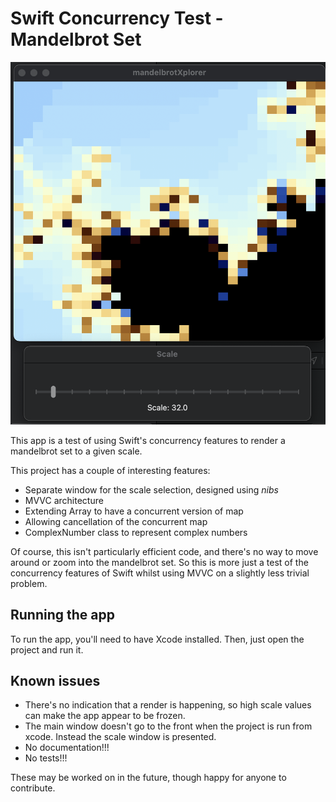 # Swift Concurrency Test - Mandelbrot Set

![Example Screenshot](./docs/assets/mandel.png)

This app is a test of using Swift's concurrency features to render a mandelbrot set to a given scale.

This project has a couple of interesting features:

- Separate window for the scale selection, designed using _nibs_
- MVVC architecture
- Extending Array to have a concurrent version of map
- Allowing cancellation of the concurrent map
- ComplexNumber class to represent complex numbers

Of course, this isn't particularly efficient code, and there's no way to move around or zoom into the mandelbrot set. So this is more just a test of the concurrency features of Swift whilst using MVVC on a slightly less trivial problem.

## Running the app

To run the app, you'll need to have Xcode installed. Then, just open the project and run it.

## Known issues

- There's no indication that a render is happening, so high scale values can make the app appear to be frozen.
- The main window doesn't go to the front when the project is run from xcode. Instead the scale window is presented.
- No documentation!!!
- No tests!!!

These may be worked on in the future, though happy for anyone to contribute.
